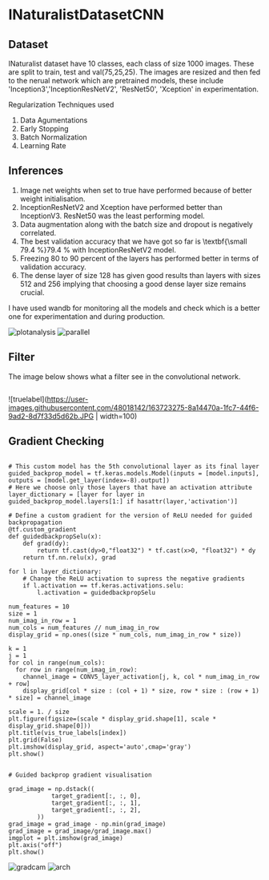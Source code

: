 # INaturalistDatasetCNN



## Dataset
INaturalist dataset have 10 classes, each class of size 1000 images. These are split to train, test and val(75,25,25). The images are resized and then fed to the nerual network which are pretrained models, these include 'Inception3','InceptionResNetV2', 'ResNet50', 'Xception' in experimentation.

Regularization Techniques used
1.  Data Agumentations
2.  Early Stopping
3.  Batch Normalization
4.  Learning Rate 


## Inferences
1.  Image net weights when set to true have performed because of better weight initialisation.
2.  InceptionResNetV2 and Xception have performed better than InceptionV3. ResNet50 was the least performing model.
3.  Data augmentation along with the batch size and dropout is negatively correlated. 
4.  The best validation accuracy that we have got so far is \textbf{\small 79.4 \%}79.4 % with InceptionResNetV2 model.
5.  Freezing 80 to 90 percent of the layers has performed better in terms of validation accuracy.
6.  The dense layer of size 128 has given good results than layers with sizes 512 and 256 implying that choosing a good dense layer size remains crucial.



I have used wandb for monitoring all the models and check which is a better one for experimentation and during production. 


![plotanalysis](https://user-images.githubusercontent.com/48018142/163723272-aea7167b-cd3b-43c6-9d83-28200a15e84f.JPG)
![parallel](https://user-images.githubusercontent.com/48018142/163723273-8d616d9f-19c1-4ca6-93b6-c277a809e469.JPG)






## Filter
The image below shows what a filter see in the convolutional network.
```

```

![truelabel](https://user-images.githubusercontent.com/48018142/163723275-8a14470a-1fc7-44f6-9ad2-8d7f33d5d62b.JPG | width=100)





## Gradient Checking



```

# This custom model has the 5th convolutional layer as its final layer
guided_backprop_model = tf.keras.models.Model(inputs = [model.inputs], outputs = [model.get_layer(index=-8).output])
# Here we choose only those layers that have an activation attribute
layer_dictionary = [layer for layer in guided_backprop_model.layers[1:] if hasattr(layer,'activation')]

# Define a custom gradient for the version of ReLU needed for guided backpropagation
@tf.custom_gradient
def guidedbackpropSelu(x):
    def grad(dy):
        return tf.cast(dy>0,"float32") * tf.cast(x>0, "float32") * dy
    return tf.nn.relu(x), grad

for l in layer_dictionary:
    # Change the ReLU activation to supress the negative gradients
    if l.activation == tf.keras.activations.selu:
        l.activation = guidedbackpropSelu

num_features = 10
size = 1
num_imag_in_row = 1
num_cols = num_features // num_imag_in_row
display_grid = np.ones((size * num_cols, num_imag_in_row * size))

k = 1
j = 1
for col in range(num_cols): 
  for row in range(num_imag_in_row):
    channel_image = CONV5_layer_activation[j, k, col * num_imag_in_row + row]
    display_grid[col * size : (col + 1) * size, row * size : (row + 1) * size] = channel_image
  
scale = 1. / size
plt.figure(figsize=(scale * display_grid.shape[1], scale * display_grid.shape[0]))
plt.title(vis_true_labels[index])
plt.grid(False)
plt.imshow(display_grid, aspect='auto',cmap='gray')  
plt.show()                                         


# Guided backprop gradient visualisation

grad_image = np.dstack((
            target_gradient[:, :, 0],
            target_gradient[:, :, 1],
            target_gradient[:, :, 2],
        ))       
grad_image = grad_image - np.min(grad_image)
grad_image = grad_image/grad_image.max()
imgplot = plt.imshow(grad_image)
plt.axis("off")
plt.show()
```

![gradcam](https://user-images.githubusercontent.com/48018142/163724025-e33dd226-8f2b-4334-a2df-c11cd41bc3bd.png)
![arch](https://user-images.githubusercontent.com/48018142/163723815-2a432c07-bc55-4b27-bdb8-3e6b873351a1.png)

